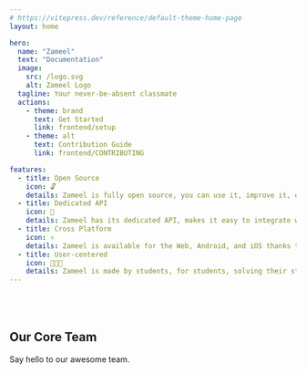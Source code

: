 ```yaml
---
# https://vitepress.dev/reference/default-theme-home-page
layout: home

hero:
  name: "Zameel"
  text: "Documentation"
  image:
    src: /logo.svg
    alt: Zameel Logo
  tagline: Your never-be-absent classmate
  actions:
    - theme: brand
      text: Get Started
      link: frontend/setup
    - theme: alt
      text: Contribution Guide
      link: frontend/CONTRIBUTING

features:
  - title: Open Source
    icon: 🔓
    details: Zameel is fully open source, you can use it, improve it, or make your own from it.
  - title: Dedicated API
    icon: 🔗
    details: Zameel has its dedicated API, makes it easy to integrate with your own apps and technologies.
  - title: Cross Platform
    icon: ⚛
    details: Zameel is available for the Web, Android, and iOS thanks to React Native.
  - title: User-centered
    icon: 👩🏻‍🎓
    details: Zameel is made by students, for students, solving their studying-related problems!
---
```


<script setup>
import { VPTeamMembers } from 'vitepress/theme'

const members = [
  {
    avatar: 'https://www.github.com/khateeboveskey.png',
    name: 'Abdulrahman Al-Khateeb',
    title: 'Team Lead & Frontend Developer',
    links: [
      { icon: 'github', link: 'https://github.com/khateeboveskey' },
      { icon: 'linkedin', link: 'https://www.linkedin.com/in/khateeb404/' },
      { icon: 'x', link: 'https://x.com/khateeb404' },
      { icon: 'youtube', link: 'https://www.youtube.com/@khateebedia' }
    ]
  },
  {
    avatar: 'https://www.github.com/Mahmood-Ahmed-Alqirshy.png',
    name: 'Mahmood Al-Qirshy',
    title: 'Backend Developer',
    links: [
      { icon: 'github', link: 'https://github.com/Mahmood-Ahmed-Alqirshy' },
    ]
  },
  {
    avatar: 'https://www.github.com/Hussein-Alyafei.png',
    name: 'Hussein Al-Yafei',
    title: 'Backend Developer',
    links: [
      { icon: 'github', link: 'https://github.com/Hussein-Alyafei' },
      { icon: 'x', link: 'https://x.com/__7ussein' },
    ]
  },
  {
    avatar: 'https://www.github.com/AbdulmalikAlsqaaf.png',
    name: 'Abdulmalik Al-Saqqaf',
    title: 'UI/UX Designer',
    links: [
      { icon: 'github', link: 'https://github.com/AbdulmalikAlsqaaf' },
      { icon: 'linkedin', link: 'https://www.linkedin.com/in/abdulmalikalsqaaf' },
      { icon: 'x', link: 'https://www.x.com/3_alsqaaf' },
      { icon: 'instagram', link: 'https://www.instagram.com/3_alsqaaf' },
    ]
  },
  {
    avatar: 'https://www.github.com/ahmed-alnabhi.png',
    name: 'Ahmed Al-Nabhi',
    title: 'Analyst',
    links: [
      { icon: 'github', link: 'https://github.com/ahmed-alnabhi' },
      { icon: 'x', link: 'https://x.com/Ahmed_fahmi2004' },
    ]
  },
  {
    avatar: 'https://www.github.com/benadnan2002.png',
    name: 'Osama Al-Awdari',
    title: 'Analyst & Technical Writer',
    links: [
      { icon: 'github', link: 'https://github.com/benadnan2002' },
      { icon: 'x', link: 'https://x.com/OsamaAdnanS' },
      { icon: 'instagram', link: 'https://www.instagram.com/osamaadnansallam' },
    ]
  },
]
</script>

<span style="display: block; margin-top: 5rem"></span>

## Our Core Team

Say hello to our awesome team.

<VPTeamMembers size="small" :members="members" />
